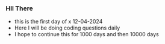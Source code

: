 ### HII There

- this  is the first day of x 12-04-2024
- Here I will be doing coding questions daily
- I hope to continue this for 1000 days and then 10000 days
